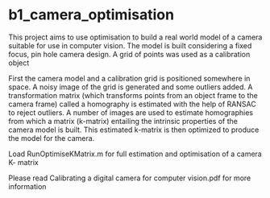 # b1_camera_optimisation
This project aims to use optimisation to build a real world model of a camera suitable for use in computer vision. 
The model is built considering a fixed focus, pin hole camera design. A grid of points was used as a calibration object

First the camera model and a calibration grid is positioned somewhere in space. A
noisy image of the grid is generated and some outliers added. A transformation matrix (which transforms
points from an object frame to the camera frame) called a homography is estimated with the help of
RANSAC to reject outliers. A number of images are used to estimate homographies from which a matrix
(k-matrix) entailing the intrinsic properties of the camera model is built. This estimated k-matrix is then
optimized to produce the model for the camera.

Load RunOptimiseKMatrix.m for full estimation and optimisation of a camera K- matrix

Please read Calibrating a digital camera for computer vision.pdf for more information
